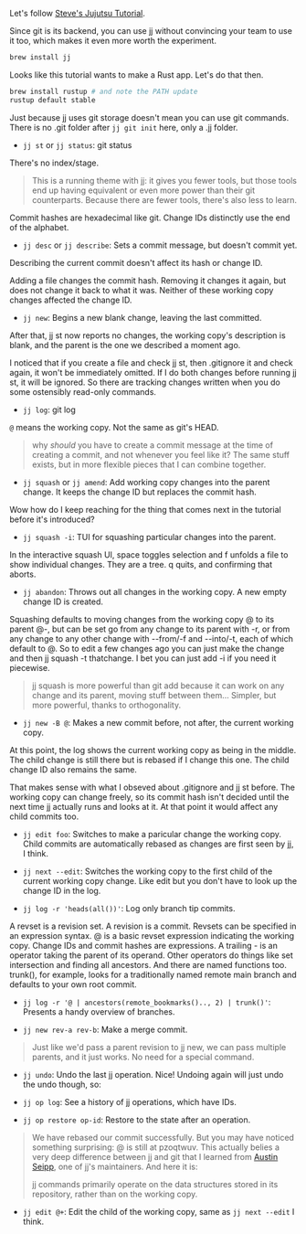 Let's follow [Steve's Jujutsu Tutorial](https://steveklabnik.github.io/jujutsu-tutorial/).

Since git is its backend, you can use jj without convincing your team to use it too, which makes it even more worth the experiment.

```sh
brew install jj
```

Looks like this tutorial wants to make a Rust app. Let's do that then.

```sh
brew install rustup # and note the PATH update
rustup default stable
```

Just because jj uses git storage doesn't mean you can use git commands. There is no .git folder after `jj git init` here, only a .jj folder.

- `jj st` or `jj status`: git status

There's no index/stage.

> This is a running theme with jj: it gives you fewer tools, but those tools end up having equivalent or even more power than their git counterparts. Because there are fewer tools, there's also less to learn.

Commit hashes are hexadecimal like git. Change IDs distinctly use the end of the alphabet.

- `jj desc` or `jj describe`: Sets a commit message, but doesn't commit yet.

Describing the current commit doesn't affect its hash or change ID.

Adding a file changes the commit hash. Removing it changes it again, but does not change it back to what it was. Neither of these working copy changes affected the change ID.

- `jj new`: Begins a new blank change, leaving the last committed.

After that, jj st now reports no changes, the working copy's description is blank, and the parent is the one we described a moment ago.

I noticed that if you create a file and check jj st, then .gitignore it and check again, it won't be immediately omitted. If I do both changes before running jj st, it will be ignored. So there are tracking changes written when you do some ostensibly read-only commands.

- `jj log`: git log

`@` means the working copy. Not the same as git's HEAD.

> why _should_ you have to create a commit message at the time of creating a commit, and not whenever you feel like it? The same stuff exists, but in more flexible pieces that I can combine together.

- `jj squash` or `jj amend`: Add working copy changes into the parent change. It keeps the change ID but replaces the commit hash.

Wow how do I keep reaching for the thing that comes next in the tutorial before it's introduced?

- `jj squash -i`: TUI for squashing particular changes into the parent.

In the interactive squash UI, space toggles selection and f unfolds a file to show individual changes. They are a tree. q quits, and confirming that aborts.

- `jj abandon`: Throws out all changes in the working copy. A new empty change ID is created.

Squashing defaults to moving changes from the working copy @ to its parent @-, but can be set go from any change to its parent with -r, or from any change to any other change with --from/-f and --into/-t, each of which default to @. So to edit a few changes ago you can just make the change and then jj squash -t thatchange. I bet you can just add -i if you need it piecewise.

> jj squash is more powerful than git add because it can work on any change and its parent, moving stuff between them… Simpler, but more powerful, thanks to orthogonality.

- `jj new -B @`: Makes a new commit before, not after, the current working copy.

At this point, the log shows the current working copy as being in the middle. The child change is still there but is rebased if I change this one. The child change ID also remains the same.

That makes sense with what I obseved about .gitignore and jj st before. The working copy can change freely, so its commit hash isn't decided until the next time jj actually runs and looks at it. At that point it would affect any child commits too.

- `jj edit foo`: Switches to make a paricular change the working copy. Child commits are automatically rebased as changes are first seen by jj, I think.

- `jj next --edit`: Switches the working copy to the first child of the current working copy change. Like edit but you don't have to look up the change ID in the log.

- `jj log -r 'heads(all())'`: Log only branch tip commits.

A revset is a revision set. A revision is a commit. Revsets can be specified in an expression syntax. @ is a basic revset expression indicating the working copy. Change IDs and commit hashes are expressions. A trailing - is an operator taking the parent of its operand. Other operators do things like set intersection and finding all ancestors. And there are named functions too. trunk(), for example, looks for a traditionally named remote main branch and defaults to your own root commit.

- `jj log -r '@ | ancestors(remote_bookmarks().., 2) | trunk()'`: Presents a handy overview of branches.

- `jj new rev-a rev-b`: Make a merge commit.

> Just like we'd pass a parent revision to jj new, we can pass multiple parents, and it just works. No need for a special command.

- `jj undo`: Undo the last jj operation. Nice! Undoing again will just undo the undo though, so:

- `jj op log`: See a history of jj operations, which have IDs.

- `jj op restore op-id`: Restore to the state after an operation.

> We have rebased our commit successfully. But you may have noticed something surprising: @ is still at pzoqtwuv. This actually belies a very deep difference between jj and git that I learned from [Austin Seipp](https://github.com/thoughtpolice), one of jj's maintainers. And here it is:
>
> jj commands primarily operate on the data structures stored in its repository, rather than on the working copy.

- `jj edit @+`: Edit the child of the working copy, same as `jj next --edit` I think.
